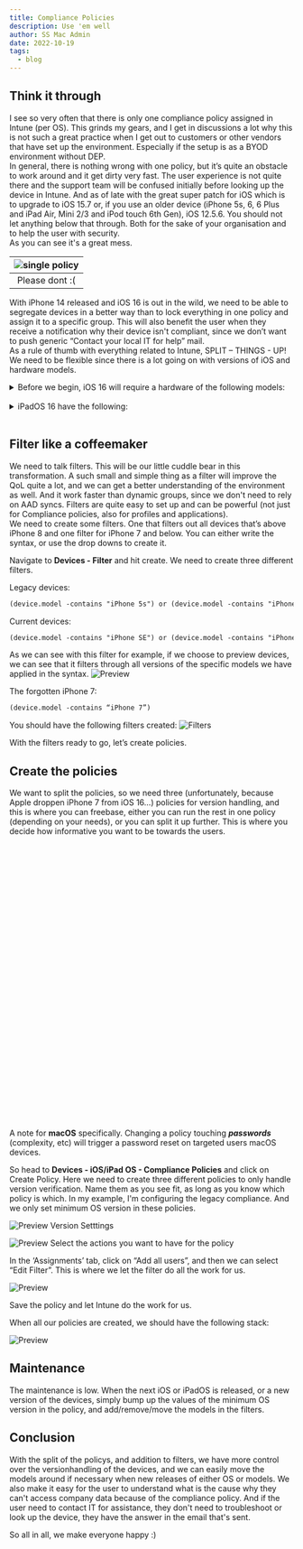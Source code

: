 ```yaml
---
title: Compliance Policies
description: Use 'em well
author: SS Mac Admin
date: 2022-10-19
tags:
  - blog
---
```

## Think it through

I see so very often that there is only one compliance policy assigned in Intune (per OS). This grinds my gears, and I get in discussions a lot why this is not such a great practice when I get out to customers or other vendors that have set up the environment. Especially if the setup is as a BYOD environment without DEP.</br>
In general, there is nothing wrong with one policy, but it’s quite an obstacle to work around and it get dirty very fast. The user experience is not quite there and the support team will be confused initially before looking up the device in Intune. And as of late with the great super patch for iOS which is to upgrade to iOS 15.7 or, if you use an older device (iPhone 5s, 6, 6 Plus and iPad Air, Mini 2/3 and iPod touch 6th Gen), iOS 12.5.6. You should not let anything below that through. Both for the sake of your organisation and to help the user with security.</br>
As you can see it's a great mess.

|![single policy](/static/img/single_compliance.png)|
|:--:|
|Please dont :(|

With iPhone 14 released and iOS 16 is out in the wild, we need to be able to segregate devices in a better way than to lock everything in one policy and assign it to a specific group. This will also benefit the user when they receive a notification why their device isn't compliant, since we don’t want to push generic “Contact your local IT for help” mail. <br>As a rule of thumb with everything related to Intune, SPLIT – THINGS - UP! We need to be flexible since there is a lot going on with versions of iOS and hardware models.

<details>
<summary>Before we begin, iOS 16 will require a hardware of the following models:</summary>
</br>
iPhone 14</br>
iPhone 14 Plus</br>
iPhone 14 Pro</br>
iPhone 14 Pro Max</br>
iPhone 13</br>
iPhone 13 mini</br>
iPhone 13 Pro</br>
iPhone 13 Pro Max</br>
iPhone 12</br>
iPhone 12 mini</br>
iPhone 12 Pro</br>
iPhone 12 Pro Max</br>
iPhone 11</br>
iPhone 11 Pro</br>
iPhone 11 Pro Max</br>
iPhone XS</br>
iPhone XS Max</br>
iPhone XR</br>
iPhone X</br>
iPhone 8</br>
iPhone 8 Plus</br>
iPhone SE (2nd generation or later)</br>
</details>
<br>

<details>
<summary>iPadOS 16 have the following:</summary>
</br>
iPad Pro (all models)</br>
iPad Air (3rd generation and later)</br>
iPad (5th generation and later)</br>
iPad mini (5th generation and later)</br>
</details>
</br>

## Filter like a coffeemaker
We need to talk filters. This will be our little cuddle bear in this transformation. A such small and simple thing as a filter will improve the QoL quite a lot, and we can get a better understanding of the environment as well. And it work faster than dynamic groups, since we don't need to rely on AAD syncs.
Filters are quite easy to set up and can be powerful (not just for Compliance policies, also for profiles and applications).</br>
We need to create some filters. One that filters out all devices that’s above iPhone 8 and one filter for iPhone 7 and below. You can either write the syntax, or use the drop downs to create it.

Navigate to **Devices - Filter** and hit create. We need to create three different filters.

Legacy devices:

```xml
(device.model -contains "iPhone 5s") or (device.model -contains "iPhone 6")
```

Current devices:

```xml
(device.model -contains "iPhone SE") or (device.model -contains "iPhone 8") or (device.model -contains "iPhone X") or (device.model -contains "iPhone 11") or (device.model -contains "iPhone 12") or (device.model -contains "iPhone 13") or (device.model -contains "iPhone 14")
```
As we can see with this filter for example, if we choose to preview devices, we can see that it filters through all versions of the specific models we have applied in the syntax.
![Preview](/static/img/preview.png)

The forgotten iPhone 7:

```xml 
(device.model -contains “iPhone 7”)
```

You should have the following filters created:
![Filters](/static/img/filters.png)

With the filters ready to go, let’s create policies.

## Create the policies
We want to split the policies, so we need three (unfortunately, because Apple droppen iPhone 7 from iOS 16...) policies for version handling, and this is where you can freebase, either you can run the rest in one policy (depending on your needs), or you can split it up further. This is where you decide how informative you want to be towards the users. 

<div class="alert alert-info shadow-lg">
  <div>
    <svg xmlns="http://www.w3.org/2000/svg" fill="none" viewBox="0 0 24 24" class="stroke-current flex-shrink-0 w-6 h-6"><path stroke-linecap="round" stroke-linejoin="round" stroke-width="2" d="M13 16h-1v-4h-1m1-4h.01M21 12a9 9 0 11-18 0 9 9 0 0118 0z"></path></svg>
    <span>A note for <b>macOS</b> specifically. Changing a policy touching <b><i>passwords</b></i> (complexity, etc) will trigger a password reset on targeted users macOS devices.</span>
  </div>
</div>

So head to **Devices - iOS/iPad OS - Compliance Policies** and click on Create Policy.
Here we need to create three different policies to only handle version verification. Name them as you see fit, as long as you know which policy is which. In my example, I'm configuring the legacy compliance. And we only set minimum OS version in these policies.

![Preview](/static/img/compliance_policy_legacy_settings.png)
Version Setttings

![Preview](/static/img/compliance_policy_notification.png)
Select the actions you want to have for the policy


In the ‘Assignments’ tab, click on “Add all users”, and then we can select “Edit Filter”. This is where we let the filter do all the work for us.

![Preview](/static/img/compliance_policy_legacy_filterassignment.png)

Save the policy and let Intune do the work for us.

When all our policies are created, we should have the following stack:

![Preview](/static/img/complete_compliance_policy.png)

## Maintenance
The maintenance is low. When the next iOS or iPadOS is released, or a new version of the devices, simply bump up the values of the minimum OS version in the policy, and add/remove/move the models in the filters.

## Conclusion
With the split of the policys, and addition to filters, we have more control over the versionhandling of the devices, and we can easily move the models around if necessary when new releases of either OS or models. We also make it easy for the user to understand what is the cause why they can't access company data because of the compliance policy. And if the user need to contact IT for assistance, they don't need to troubleshoot or look up the device, they have the answer in the email that's sent.

So all in all, we make everyone happy :)
